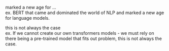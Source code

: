 marked a new age for ...  
ex. BERT that came and dominated the world of NLP and marked a new age for language models.  
  
this is not always the case  
ex. If we cannot create our own transformers models - we must rely on there being a pre-trained model that fits out problem, this is not always the case.  
